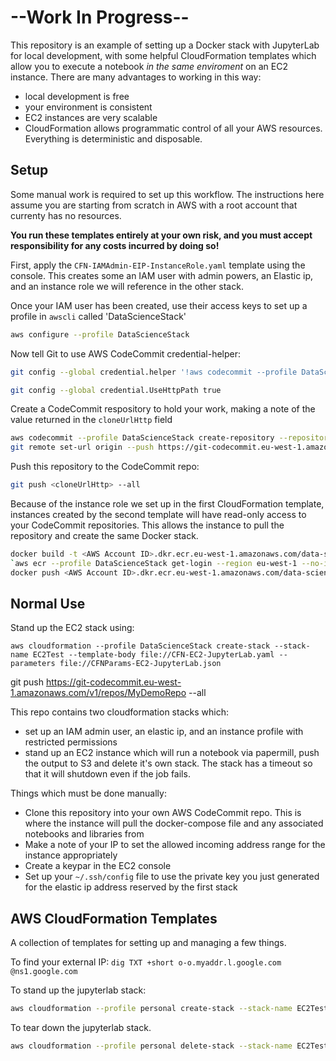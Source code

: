 # --Work In Progress--

This repository is an example of setting up a Docker stack with JupyterLab for local development, with some helpful CloudFormation templates which allow you to execute a notebook *in the same enviroment* on an EC2 instance. There are many advantages to working in this way:

* local development is free
* your environment is consistent
* EC2 instances are very scalable
* CloudFormation allows programmatic control of all your AWS resources. Everything is deterministic and disposable.

## Setup

Some manual work is required to set up this workflow. The instructions here assume you are starting from scratch in AWS with a root account that currenty has no resources. 

**You run these templates entirely at your own risk, and you must accept responsibility for any costs incurred by doing so!**

First, apply the `CFN-IAMAdmin-EIP-InstanceRole.yaml` template using the console. This creates some an IAM user with admin powers, an Elastic ip, and an instance role we will reference in the other stack.

Once your IAM user has been created, use their access keys to set up a profile in `awscli` called 'DataScienceStack'

```bash
aws configure --profile DataScienceStack
```

Now tell Git to use AWS CodeCommit credential-helper:

```bash
git config --global credential.helper '!aws codecommit --profile DataScienceStack credential-helper $@'
```
```bash
git config --global credential.UseHttpPath true
```

Create a CodeCommit respository to hold your work, making a note of the value returned in the `cloneUrlHttp` field

```bash
aws codecommit --profile DataScienceStack create-repository --repository-name DataScienceStack
git remote set-url origin --push https://git-codecommit.eu-west-1.amazonaws.com/v1/repos/DataScienceStack
```

Push this repository to the CodeCommit repo:

```bash
git push <cloneUrlHttp> --all
```

Because of the instance role we set up in the first CloudFormation template, instances created by the second template will have read-only access to your CodeCommit repositories. This allows the instance to pull the repository and create the same Docker stack.


```bash
docker build -t <AWS Account ID>.dkr.ecr.eu-west-1.amazonaws.com/data-science-stack .
`aws ecr --profile DataScienceStack get-login --region eu-west-1 --no-include-email`
docker push <AWS Account ID>.dkr.ecr.eu-west-1.amazonaws.com/data-science-stack
```

## Normal Use

Stand up the EC2 stack using:

`aws cloudformation --profile DataScienceStack create-stack --stack-name EC2Test --template-body file://CFN-EC2-JupyterLab.yaml --parameters file://CFNParams-EC2-JupyterLab.json`

git push https://git-codecommit.eu-west-1.amazonaws.com/v1/repos/MyDemoRepo --all

This repo contains two cloudformation stacks which:

* set up an IAM admin user, an elastic ip, and an instance profile with restricted permissions
* stand up an EC2 instance which will run a notebook via papermill, push the output to S3 and delete it's own stack. The stack  has a timeout so that it will shutdown even if the job fails.

Things which must be done manually:

* Clone this repository into your own AWS CodeCommit repo. This is where the instance will pull the docker-compose file and any associated notebooks and libraries from
* Make a note of your IP to set the allowed incoming address range for the instance appropriately
* Create a keypar in the EC2 console
* Set up your `~/.ssh/config` file to use the private key you just generated for the elastic ip address reserved by the first stack

## AWS CloudFormation Templates

A collection of templates for setting up and managing a few things.

To find your external IP:
`dig TXT +short o-o.myaddr.l.google.com @ns1.google.com`

To stand up the jupyterlab stack:
```bash
aws cloudformation --profile personal create-stack --stack-name EC2Test --template-body file://EC2InstanceWithSecurityGroupSample.yaml --parameters file://EC2Parameters.json
```

To tear down the jupyterlab stack.
```bash
aws cloudformation --profile personal delete-stack --stack-name EC2Test
```
